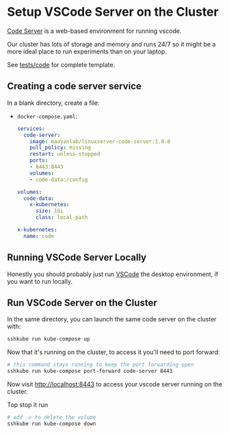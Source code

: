 # Setup VSCode Server on the Cluster

[Code Server](https://github.com/coder/code-server) is a web-based environment for running vscode.

Our cluster has lots of storage and memory and runs 24/7 so it might be a more ideal place to run experiments than on your laptop.

See [tests/code](https://github.com/MaayanLab/k8s-docs/tree/main/tests/code) for complete template.

## Creating a code server service

In a blank directory, create a file:
- `docker-compose.yaml`:
  ```yaml
  services:
    code-server:
      image: maayanlab/linuxserver-code-server:1.0.0
      pull_policy: missing
      restart: unless-stopped
      ports:
      - 8443:8443
      volumes:
      - code-data:/config

  volumes:
    code-data:
      x-kubernetes:
        size: 1Gi
        class: local-path

  x-kubernetes:
    name: code
  ```

## Running VSCode Server Locally

Honestly you should probably just run [VSCode](https://code.visualstudio.com/) the desktop environment, if you want to run locally.

## Run VSCode Server on the Cluster

In the same directory, you can launch the same code server on the cluster with:

```bash
sshkube run kube-compose up
```

Now that it's running on the cluster, to access it you'll need to port forward:
```bash
# this command stays running to keep the port forwarding open
sshkube run kube-compose port-forward code-server 8443
```

Now visit <http://localhost:8443> to access your vscode server running on the cluster.

Top stop it run
```bash
# add -v to delete the volume
sshkube run kube-compose down
```
